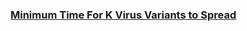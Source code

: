### [Minimum Time For K Virus Variants to Spread](https://leetcode.com/problems/minimum-time-for-k-virus-variants-to-spread)

